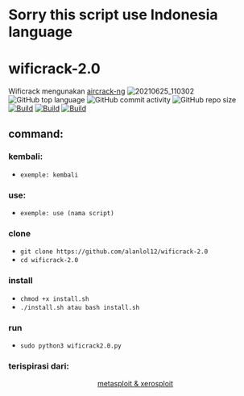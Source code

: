 # Sorry this script use Indonesia language
# wificrack-2.0 
Wificrack mengunakan <a href="https://www.aircrack-ng.org">aircrack-ng</a>
![20210625_110302](https://user-images.githubusercontent.com/81538835/123363554-508f1e00-d562-11eb-9afb-dabded8f2a60.png)
![GitHub top language](https://img.shields.io/github/languages/top/alanlol12/wificrack-2.0?logo=python)
![GitHub commit activity](https://img.shields.io/github/commit-activity/m/alanlol12/wificrack-2.0?logo=linux)
![GitHub repo size](https://img.shields.io/github/repo-size/alanlol12/wificrack-2.0?logo=kali%20linux)
[![Build](https://img.shields.io/badge/Supported_OS-linux-blue.svg)]()
[![Build](https://img.shields.io/badge/wificrack-2.0-orange.svg)]()
[![Build](https://img.shields.io/badge/version-2.0-cyan.svg)]()
</p>
 
## command:

###  kembali:
* `exemple: kembali`
###  use:
* `exemple: use (nama script)`

### clone
* `git clone https://github.com/alanlol12/wificrack-2.0`
*  `cd wificrack-2.0`
### install
* `chmod +x install.sh`
* `./install.sh atau bash install.sh`
### run
* `sudo python3 wificrack2.0.py`

### terispirasi dari:
<p align="center">
<a href="https://www.metasploit.com">metasploit & </a>
<a href="https://github.com/LionSec/xerosploit">xerosploit</a>
</p>
